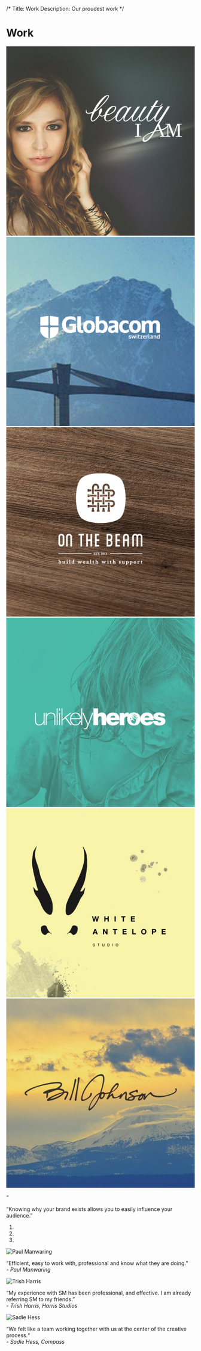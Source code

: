 /*
Title: Work
Description: Our proudest work
*/

<div class="page-header">
	<h1 class="title text-center">Work</h1>
</div>

<section id="work">
	<div class="container">
		<div class="row">
			<div class="col-sm-6 col-md-3 work-piece">
				<a href="work/beauty-i-am">
					<img src="themes/smm/img/project-assets/bia/bia-sm.jpg" class="img-responsive" alt="Beauty I Am">
				</a>
			</div>
			<div class="col-sm-6 col-md-3 work-piece">
				<a href="work/globacom">
					<img src="themes/smm/img/project-assets/globacom/globacom-sm.jpg" class="img-responsive" alt="Globacom">
				</a>
			</div>
			<div class="col-sm-6 col-md-3 work-piece">
				<a href="work/on-the-beam">
					<img src="themes/smm/img/project-assets/otb/otb-sm.jpg" class="img-responsive" alt="On The Beam">
				</a>
			</div>
			<div class="col-sm-6 col-md-3 work-piece">
				<a href="work/unlikely-heroes">
					<img src="themes/smm/img/project-assets/uh/uh-sm.jpg" class="img-responsive" alt="Unlikely Heroes">
				</a>
			</div>
			<div class="col-sm-6 col-md-3 work-piece">
				<a href="work/white-antelope">
					<img src="themes/smm/img/project-assets/was/was-sm.jpg" class="img-responsive" alt="White Antelope Studio">
				</a>
			</div>
			<div class="col-sm-6 col-md-3 work-piece">
				<a href="work/bjm">
					<img src="themes/smm/img/project-assets/bjm/bjm-sm.jpg" class="img-responsive" alt="BJM">
				</a>
			</div>
		</div>
	</div>
</section>

<!-- Belief #2 -->
<div class="well well-lg">
	<div class="diamond">
		<div class="diamond-border">
			<p>&#8220;</p>
		</div>
	</div>
	<div class="container">
		<p class="lead">&#8220;Knowing why your brand exists allows you to easily influence your audience.&#8221;</p>
		<div class="accent"></div>
	</div>
</div>

<section id="testimonies-carousel" class="carousel slide bg-brand-red" data-interval="false">
	<!-- Indicators -->
	<ol class="carousel-indicators">
		<li data-target="#testimonies-carousel" data-slide-to="0" class="active"></li>
		<li data-target="#testimonies-carousel" data-slide-to="1"></li>
		<li data-target="#testimonies-carousel" data-slide-to="2"></li>
	</ol>
	<!-- Wrapper for slides -->
	<div class="carousel-inner">
		<!-- First testimony -->
		<div class="item active">
			<div class="container">
				<div class="row">
					<div class="col-sm-8 col-sm-offset-2">
						<div class="row">
							<div class="col-sm-3">
								<img src="../themes/smm/img/client-testimonies/paul-manwaring.jpg" class="img-responsive img-circle center-block" alt="Paul Manwaring">
							</div>
							<div class="col-sm-9">
								<p>&#8220;Efficient, easy to work with, professional and know what they are doing.&#8221;<br> <cite>- Paul Manwaring</cite></p>
							</div>
						</div>
					</div>
				</div>
			</div>
		</div>
		<!-- Second testimony -->
		<div class="item">
			<div class="container">
				<div class="row">
					<div class="col-sm-8 col-sm-offset-2">
						<div class="row">
							<div class="col-sm-3">
								<img src="../themes/smm/img/client-testimonies/trish-harris.jpg" class="img-responsive img-circle center-block" alt="Trish Harris">
							</div>
							<div class="col-sm-9">
								<p>&#8220;My experience with SM has been professional, and effective. I am already referring SM to my friends.&#8221; <br> <cite>- Trish Harris, Harris Studios</cite></p>
							</div>
						</div>
					</div>
				</div>
			</div>
		</div>
		<!-- Third testimony -->
		<div class="item">
			<div class="container">
				<div class="row">
					<div class="col-sm-8 col-sm-offset-2">
						<div class="row">
							<div class="col-sm-3">
								<img src="../themes/smm/img/client-testimonies/sadie-hess.jpg" class="img-responsive img-circle center-block" alt="Sadie Hess">
							</div>
							<div class="col-sm-9">
								<p>&#8220;We felt like a team working together with us at the center of the creative process.&#8220;<br> <cite>- Sadie Hess, Compass</cite></p>
							</div>
						</div>
					</div>
				</div>
			</div>
		</div>
		<!-- END testimonies -->
	</div>
	<!-- Controls -->
	<a class="left carousel-control" href="#testimonies-carousel" data-slide="prev">
		<!-- <span>&laquo;</span> -->
		<i class="fa fa-angle-left"></i>
	</a>
	<a class="right carousel-control" href="#testimonies-carousel" data-slide="next">
		<i class="fa fa-angle-right"></i>
	</a>
</section>